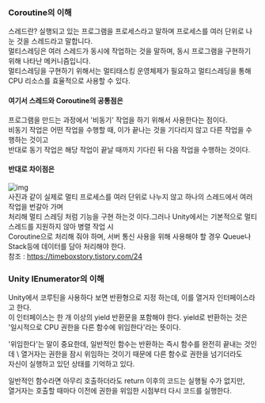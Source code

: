 ### Coroutine의 이해
스레드란?
실행되고 있는 프로그램을 프로세스라고 말하며 프로세스를 여러 단위로 나눈 것을 스레드라고 말합니다.\
멀티스레딩은 여러 스레드가 동시에 작업하는 것을 말하며, 동시 프로그램을 구현하기 위해  나타난 메커니즘입니다.\
멀티스레딩을 구현하기 위해서는 멀티태스킹 운영체제가 필요하고 멀티스레딩을 통해 CPU 리소스를 효율적으로 사용할 수 있다.

#### 여기서 스레드와 Coroutine의 공통점은
프로그램을 만드는 과정에서 '비동기' 작업을 하기 위해서 사용한다는 점이다.\
비동기 작업은 어떤 작업을 수행할 때, 이가 끝나는 것을 기다리지 않고 다른 작업을 수행하는 것이고\
반대로 동기 작업은 해당 작업이 끝날 때까지 기다린 뒤 다음 작업을 수행하는 것이다.

#### 반대로 차이점은
![img](https://user-images.githubusercontent.com/93506849/210932507-99d1e315-65e0-420b-b25f-c3311347c423.png)\
사진과 같이 실제로 멀티 프로세스를 여러 단위로 나누지 않고 하나의 스레드에서 여러 작업을 번갈아 가며\
처리해 멀티 스레딩 처럼 기능을 구현 하는것 이다.그러나 Unity에서는 기본적으로 멀티 스레드를 지원하지 않아 병렬 작업 시\
Coroutine으로 처리해 줘야 하며, 서버 통신 사용을 위해 사용해야 할 경우 Queue나 Stack등에 데이터를 담아 처리해야 한다.\
참조 : https://timeboxstory.tistory.com/24

### Unity IEnumerator의 이해
Unity에서 코루틴을 사용하다 보면 반환형으로 지정 하는데, 이를 열거자 인터페이스라고 한다.\
이 인터페이스는 한 개 이상의 yield 반환문을 포함해야 한다. yield로 반환하는 것은 \
'일시적으로 CPU 권한을 다른 함수에 위임한다'라는 뜻이다.

'위임한다'는 말이 중요한데, 일반적인 함수는 반환하는 즉시 함수를 완전히 끝내는 것인데 \ 
열거자는 권한을 잠시 위임하는 것이기 때문에 다른 함수로 권한을 넘기더라도\
자신이 실행하고 있던 상태를 기억하고 있다.

일반적인 함수라면 아무리 호출하더라도 return 이후의 코드는 실행될 수가 없지만,\
열거자는 호출할 때마다 이전에 권한을 위임한 시점부터 다시 코드를 실행한다.
